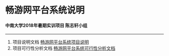 # 畅游网平台系统说明
#### 中南大学2018年暑期实训项目 陈志轩小组
---
1. 项目说明文档
[畅游网平台系统项目说明](https://github.com/PualrDwade/Carefree/blob/master/Documents/%E3%80%8A%E7%95%85%E6%B8%B8%E3%80%8B%E5%88%9B%E6%96%B0%E6%A1%88%E4%BE%8B%20-%20%E9%A1%B9%E7%9B%AE.pdf)
2. 项目可行性分析文档
[畅游网平台系统可行性分析文档](https://github.com/PualrDwade/-/blob/master/Documents/%E7%95%85%E6%B8%B8%E7%BD%91%E7%B3%BB%E7%BB%9F%E5%8F%AF%E8%A1%8C%E6%80%A7%E5%88%86%E6%9E%90%E6%8A%A5%E5%91%8A.pdf)
